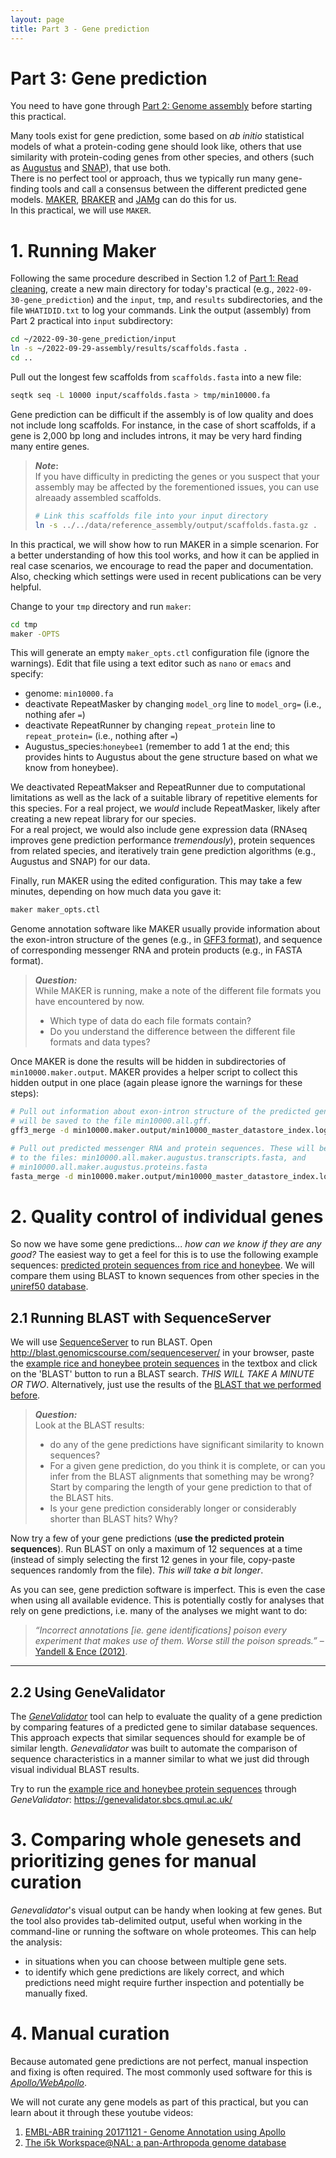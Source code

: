 ```yaml
---
layout: page
title: Part 3 - Gene prediction
---
```


<!-- Updated by Paolo Inglese, 2022 -->

# Part 3: Gene prediction

You need to have gone through [Part 2: Genome assembly](pt-2-assembly.html)
before starting this practical.

Many tools exist for gene prediction, some based on *ab initio* statistical
models of what a protein-coding gene should look like, others that use
similarity with protein-coding genes from other species, and others (such as
[Augustus](http://bioinf.uni-greifswald.de/augustus/) and
[SNAP](https://github.com/KorfLab/SNAP)), that use both.  
There is no perfect tool or approach, thus we typically run many gene-finding
tools and call a consensus between the different predicted gene models. 
[MAKER](http://www.yandell-lab.org/software/maker.html), 
[BRAKER](https://github.com/Gaius-Augustus/BRAKER) and 
[JAMg](https://github.com/genomecuration/JAMg) can do this for us.  
In this practical, we will use `MAKER`.

# 1. Running Maker

Following the same procedure described in Section 1.2 of
[Part 1: Read cleaning](pt-1-read-cleaning.html), create a new main directory
for today's practical (e.g., `2022-09-30-gene_prediction`) and the `input`,
`tmp`, and `results` subdirectories, and the file `WHATIDID.txt` to log your
commands.
Link the output (assembly) from Part 2 practical into `input` subdirectory:

```bash
cd ~/2022-09-30-gene_prediction/input
ln -s ~/2022-09-29-assembly/results/scaffolds.fasta .
cd ..
```

Pull out the longest few scaffolds from `scaffolds.fasta` into a new file:

```bash
seqtk seq -L 10000 input/scaffolds.fasta > tmp/min10000.fa
```

Gene prediction can be difficult if the assembly is of low quality and does not
include long scaffolds. For instance, in the case of short scaffolds, if a gene
is 2,000 bp long and includes introns, it may be very hard finding many entire
genes. 

> **_Note_:**  
> If you have difficulty in predicting the genes or you suspect that your
> assembly may be affected by the forementioned issues, you can use alreaady
> assembled scaffolds.
> ```bash
> # Link this scaffolds file into your input directory
> ln -s ../../data/reference_assembly/output/scaffolds.fasta.gz .
> ```

In this practical, we will show how to run MAKER in a simple scenarion. For a
better understanding of how this tool works, and how it can be applied in real
case scenarios, we encourage to read the paper and documentation. Also, checking
which settings were used in recent publications can be very helpful. 

Change to your `tmp` directory and run `maker`:

```bash
cd tmp
maker -OPTS
```
This will generate an empty `maker_opts.ctl` configuration file (ignore the
warnings). Edit that file using a text editor such as `nano` or `emacs` and
specify:

  * genome: `min10000.fa`
  * deactivate RepeatMasker by changing `model_org` line to `model_org=` 
    (i.e., nothing afer `=`)
  * deactivate RepeatRunner by changing `repeat_protein` line to 
    `repeat_protein=` (i.e., nothing after `=`)
  * Augustus_species:`honeybee1` (remember to add 1 at the end; this provides
    hints to Augustus about the gene structure based on what we know from
    honeybee).

We deactivated RepeatMakser and RepeatRunner due to computational limitations
as well as the lack of a suitable library of repetitive elements for this
species. For a real project, we *would* include RepeatMasker, likely after 
creating a new repeat library for our species.  
For a real project, we would also include gene expression data (RNAseq improves
gene prediction performance *tremendously*), protein sequences from related
species, and iteratively train gene prediction algorithms (e.g., Augustus and
SNAP) for our data.

Finally, run MAKER using the edited configuration. This may take a few 
minutes, depending on how much data you gave it:

```bash
maker maker_opts.ctl
```

Genome annotation software like MAKER usually provide information about the 
exon-intron structure of the genes (e.g., in 
[GFF3 format](https://github.com/The-Sequence-Ontology/Specifications/blob/master/gff3.md)),
and sequence of corresponding messenger RNA and protein products (e.g., in
FASTA format).

> **_Question:_**  
> While MAKER is running, make a note of the different file formats you have 
> encountered by now.  
> * Which type of data do each file formats contain?
> * Do you understand the difference between the different file formats and data
>   types?

Once MAKER is done the results will be hidden in subdirectories of 
`min10000.maker.output`. MAKER provides a helper script to collect this hidden
output in one place (again please ignore the warnings for these steps):

```bash
# Pull out information about exon-intron structure of the predicted genes. This
# will be saved to the file min10000.all.gff.
gff3_merge -d min10000.maker.output/min10000_master_datastore_index.log

# Pull out predicted messenger RNA and protein sequences. These will be saved
# to the files: min10000.all.maker.augustus.transcripts.fasta, and
# min10000.all.maker.augustus.proteins.fasta
fasta_merge -d min10000.maker.output/min10000_master_datastore_index.log
```

# 2. Quality control of individual genes

So now we have some gene predictions... *how can we know if they are any good?*
The easiest way to get a feel for this is to use the following example
sequences: [predicted protein sequences from rice and honeybee](predictions.fa).
We will compare them using BLAST to known sequences from other species in the
[uniref50 database](https://www.ncbi.nlm.nih.gov/pmc/articles/PMC4375400/).

## 2.1 Running BLAST with SequenceServer

We will use [SequenceServer](https://sequenceserver.com) to run BLAST. Open
http://blast.genomicscourse.com/sequenceserver/ in your browser, paste the
[example rice and honeybee protein sequences](predictions.fa) in the textbox
and click on the 'BLAST' button to run a BLAST search. *THIS WILL TAKE A MINUTE 
OR TWO*. Alternatively, just use the results of the 
[BLAST that we performed before](http://blast.genomicscourse.com/sequenceserver/cac10ebf-dfb1-4ce6-9661-63d7d728babf).

> **_Question:_**  
> Look at the BLAST results:
> * do any of the gene predictions have significant similarity to known 
>   sequences?
> * For a given gene prediction, do you think it is complete, or can you infer
>   from the BLAST alignments that something may be wrong?
> Start by comparing the length of your gene prediction to that of the BLAST
> hits.  
> * Is your gene prediction considerably longer or considerably shorter than 
>   BLAST hits? Why?

Now try a few of your gene predictions (**use the predicted protein 
sequences**). Run BLAST on only a maximum of 12 sequences at a time (instead of
simply selecting the first 12 genes in your file, copy-paste sequences randomly
from  the file). *This will take a bit longer*. 

As you can see, gene prediction software is imperfect. This is even the case
when using all available evidence. This is potentially costly for analyses that
rely on gene predictions, i.e. many of the analyses we might want to do:

> *“Incorrect annotations [ie. gene identifications] poison every experiment 
> that makes use of them. Worse still the poison spreads.”* – 
> [Yandell & Ence (2012)](http://www.ncbi.nlm.nih.gov/pubmed/22510764).

---

## 2.2 Using GeneValidator

The
[*GeneValidator*](http://bioinformatics.oxfordjournals.org/content/32/10/1559.long)
tool can help to evaluate the quality of a gene prediction by comparing features
of a predicted gene to similar database sequences. This approach expects that
similar sequences should for example be of similar length. *Genevalidator* was
built to automate the comparison of sequence characteristics in a manner similar
to what we just did through visual individual BLAST results.

Try to run the [example rice and honeybee protein sequences](predictions.fa)
through *GeneValidator*: https://genevalidator.sbcs.qmul.ac.uk/ 


# 3. Comparing whole genesets and prioritizing genes for manual curation

*Genevalidator*'s visual output can be handy when looking at few genes. But the 
tool also provides tab-delimited output, useful when working in the command-line
or running the software on whole proteomes. This can help the analysis:
  * in situations when you can choose between multiple gene sets.
  * to identify which gene predictions are likely correct, and which predictions
    need might require further inspection and potentially be manually fixed.

# 4. Manual curation

Because automated gene predictions are not perfect, manual inspection and fixing
is often required. The most commonly used software for this is
[*Apollo/WebApollo*](http://genomearchitect.org/).

We will not curate any gene models as part of this practical, but you can learn
about it through these youtube videos:

1. [EMBL-ABR training 20171121 - Genome Annotation using Apollo](https://youtu.be/Wec7ZlXykQc)
2. [The i5k Workspace@NAL: a pan-Arthropoda genome database](https://youtu.be/HYo2RQa4BUI?t=865)
